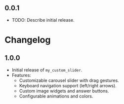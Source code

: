 ## 0.0.1

* TODO: Describe initial release.
# Changelog

## 1.0.0
- Initial release of `my_custom_slider`.
- Features:
  - Customizable carousel slider with drag gestures.
  - Keyboard navigation support (left/right arrows).
  - Custom image widgets and answer buttons.
  - Configurable animations and colors.